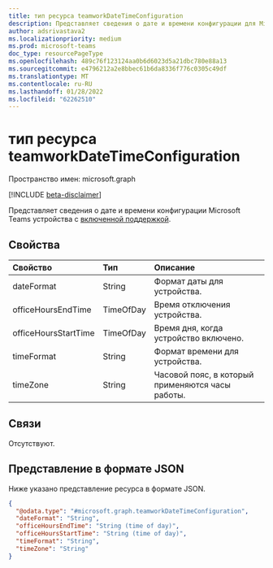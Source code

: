 ```yaml
---
title: тип ресурса teamworkDateTimeConfiguration
description: Представляет сведения о дате и времени конфигурации для Microsoft Teams устройства с включенной поддержкой.
author: adsrivastava2
ms.localizationpriority: medium
ms.prod: microsoft-teams
doc_type: resourcePageType
ms.openlocfilehash: 489c76f123124aa0b6d6023d5a21dbc780e88a13
ms.sourcegitcommit: e4796212a2e8bbec61b6da8336f776c0305c49df
ms.translationtype: MT
ms.contentlocale: ru-RU
ms.lasthandoff: 01/28/2022
ms.locfileid: "62262510"
---
```

# <a name="teamworkdatetimeconfiguration-resource-type"></a>тип ресурса teamworkDateTimeConfiguration

Пространство имен: microsoft.graph

[!INCLUDE [beta-disclaimer](../../includes/beta-disclaimer.md)]

Представляет сведения о дате и времени конфигурации Microsoft Teams устройства с [включенной поддержкой](../resources/teamworkdevice.md).

## <a name="properties"></a>Свойства
|Свойство|Тип|Описание|
|:---|:---|:---|
|dateFormat|String|Формат даты для устройства.|
|officeHoursEndTime|TimeOfDay|Время отключения устройства.|
|officeHoursStartTime|TimeOfDay|Время дня, когда устройство включено.|
|timeFormat|String|Формат времени для устройства.|
|timeZone|String|Часовой пояс, в который применяются часы работы.|

## <a name="relationships"></a>Связи
Отсутствуют.

## <a name="json-representation"></a>Представление в формате JSON
Ниже указано представление ресурса в формате JSON.
<!-- {
  "blockType": "resource",
  "@odata.type": "microsoft.graph.teamworkDateTimeConfiguration"
}
-->
``` json
{
  "@odata.type": "#microsoft.graph.teamworkDateTimeConfiguration",
  "dateFormat": "String",
  "officeHoursEndTime": "String (time of day)",
  "officeHoursStartTime": "String (time of day)",
  "timeFormat": "String",
  "timeZone": "String"
}
```

